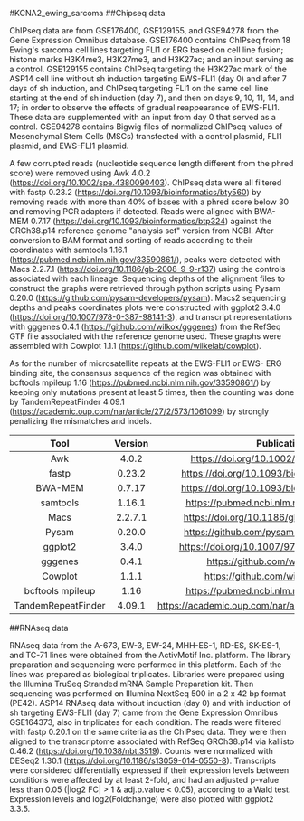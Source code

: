 #KCNA2_ewing_sarcoma
##Chipseq data

ChIPseq data are from GSE176400, GSE129155, and GSE94278 from the Gene Expression Omnibus database. GSE176400 contains ChIPseq from 18 Ewing's sarcoma cell lines targeting FLI1 or ERG based on cell line fusion; histone marks H3K4me3, H3K27me3, and H3K27ac; and an input serving as a control. GSE129155 contains ChIPseq targeting the H3K27ac mark of the ASP14 cell line without sh induction targeting EWS-FLI1 (day 0) and after 7 days of sh induction, and ChIPseq targeting FLI1 on the same cell line starting at the end of sh induction (day 7), and then on days 9, 10, 11, 14, and 17; in order to observe the effects of gradual reappearance of EWS-FLI1. These data are supplemented with an input from day 0 that served as a control. GSE94278 contains Bigwig files of normalized ChIPseq values of Mesenchymal Stem Cells (MSCs) transfected with a control plasmid, FLI1 plasmid, and EWS-FLI1 plasmid.

A few corrupted reads (nucleotide sequence length different from the phred score) were removed using Awk 4.0.2 (https://doi.org/10.1002/spe.4380090403). ChIPseq data were all filtered with fastp 0.23.2 (https://doi.org/10.1093/bioinformatics/bty560) by removing reads with more than 40% of bases with a phred score below 30 and removing PCR adapters if detected. Reads were aligned with BWA-MEM 0.7.17 (https://doi.org/10.1093/bioinformatics/btp324) against the GRCh38.p14 reference genome "analysis set" version from NCBI. After conversion to BAM format and sorting of reads according to their coordinates with samtools 1.16.1 (https://pubmed.ncbi.nlm.nih.gov/33590861/), peaks were detected with Macs 2.2.7.1 (https://doi.org/10.1186/gb-2008-9-9-r137) using the controls associated with each lineage. Sequencing depths of the alignment files to construct the graphs were retrieved through python scripts using Pysam 0.20.0 (https://github.com/pysam-developers/pysam). Macs2 sequencing depths and peaks coordinates plots were constructed with ggplot2 3.4.0 (https://doi.org/10.1007/978-0-387-98141-3), and transcript representations with gggenes 0.4.1 (https://github.com/wilkox/gggenes) from the RefSeq GTF file associated with the reference genome used. These graphs were assembled with Cowplot 1.1.1 (https://github.com/wilkelab/cowplot).

As for the number of microsatellite repeats at the EWS-FLI1 or EWS- ERG binding site, the consensus sequence of the region was obtained with bcftools mpileup 1.16 (https://pubmed.ncbi.nlm.nih.gov/33590861/) by keeping only mutations present at least 5 times, then the counting was done by TandemRepeatFinder 4.09.1 (https://academic.oup.com/nar/article/27/2/573/1061099) by strongly penalizing the mismatches and indels.

|  Tool  |   Version  |  Publication  |
|:------:|:----------:|:-------------:|
| Awk | 4.0.2 | https://doi.org/10.1002/spe.4380090403 |
| fastp | 0.23.2 | https://doi.org/10.1093/bioinformatics/bty560 |
| BWA-MEM | 0.7.17 | https://doi.org/10.1093/bioinformatics/btp324 |
| samtools | 1.16.1 | https://pubmed.ncbi.nlm.nih.gov/33590861/ |
| Macs | 2.2.7.1 | https://doi.org/10.1186/gb-2008-9-9-r137 |
| Pysam | 0.20.0 | https://github.com/pysam-developers/pysam |
| ggplot2 | 3.4.0 | https://doi.org/10.1007/978-0-387-98141-3 |
| gggenes | 0.4.1 | https://github.com/wilkox/gggenes |
| Cowplot | 1.1.1 | https://github.com/wilkelab/cowplot |
| bcftools mpileup | 1.16 | https://pubmed.ncbi.nlm.nih.gov/33590861/ |
| TandemRepeatFinder | 4.09.1 | https://academic.oup.com/nar/article/27/2/573/1061099 |


##RNAseq data

RNAseq data from the A-673, EW-3, EW-24, MHH-ES-1, RD-ES, SK-ES-1, and TC-71 lines were obtained from the ActivMotif Inc. platform. The library preparation and sequencing were performed in this platform. Each of the lines was prepared as biological triplicates. Libraries were prepared using the Illumina TruSeq Stranded mRNA Sample Preparation kit. Then sequencing was performed on Illumina NextSeq 500 in a 2 x 42 bp format (PE42). ASP14 RNAseq data without induction (day 0) and with induction of sh targeting EWS-FLI1 (day 7) came from the Gene Expression Omnibus GSE164373, also in triplicates for each condition. The reads were filtered with fastp 0.20.1 on the same criteria as the ChIPseq data. They were then aligned to the transcriptome associated with RefSeq GRCh38.p14 via kallisto 0.46.2 (https://doi.org/10.1038/nbt.3519). Counts were normalized with DESeq2 1.30.1 (https://doi.org/10.1186/s13059-014-0550-8). Transcripts were considered differentially expressed if their expression levels between conditions were affected by at least 2-fold, and had an adjusted p-value less than 0.05 (|log2 FC| > 1 & adj.p.value < 0.05), according to a Wald test. Expression levels and log2(Foldchange) were also plotted with ggplot2 3.3.5.
